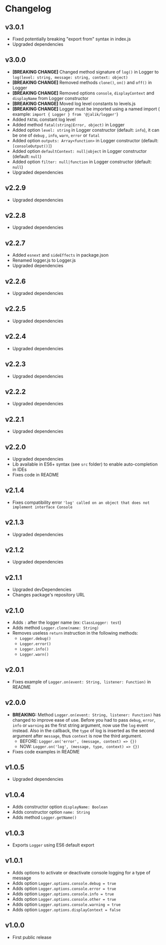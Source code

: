# Changelog

## v3.0.1

- Fixed potentially breaking "export from" syntax in index.js
- Upgraded dependencies

## v3.0.0

- **[BREAKING CHANGE]** Changed method signature of `log()` in Logger
  to `log(level: string, message: string, context: object)`
- **[BREAKING CHANGE]** Removed methods `clone()`, `on()` and `off()` in Logger
- **[BREAKING CHANGE]** Removed options `console`, `displayContext` and `displayName` from Logger
  constructor
- **[BREAKING CHANGE]** Moved log level constants to levels.js
- **[BREAKING CHANGE]** Logger must be imported using a named import (
  example: `import { Logger } from '@jalik/logger'`)
- Added `FATAL` constant log level
- Added method `fatal(string|Error, object)` in Logger
- Added option `level: string` in Logger constructor (default: `info`), it can be one of `debug`
  , `info`, `warn`, `error` or `fatal`
- Added option `outputs: Array<function>` in Logger constructor (default: `[consoleOutput()]`)
- Added option `defaultContext: null|object` in Logger constructor (default: `null`)
- Added option `filter: null|function` in Logger constructor (default: `null`)
- Upgraded dependencies

## v2.2.9

- Upgraded dependencies

## v2.2.8

- Upgraded dependencies

## v2.2.7

- Added `esnext` and `sideEffects` in package.json
- Renamed logger.js to Logger.js
- Upgraded dependencies

## v2.2.6

- Upgraded dependencies

## v2.2.5

- Upgraded dependencies

## v2.2.4

- Upgraded dependencies

## v2.2.3

- Upgraded dependencies

## v2.2.2

- Upgraded dependencies

## v2.2.1

- Upgraded dependencies

## v2.2.0

- Upgraded dependencies
- Lib available in ES6+ syntax (see `src` folder) to enable auto-completion in IDEs
- Fixes code in README

## v2.1.4

- Fixes compatibility error `'log' called on an object that does not implement interface Console`

## v2.1.3

- Upgraded dependencies

## v2.1.2

- Upgraded dependencies

## v2.1.1

- Upgraded devDependencies
- Changes package's repository URL

## v2.1.0

- Adds `:` after the logger name (ex: `ClassLogger: test`)
- Adds method `Logger.clone(name: String)`
- Removes useless `return` instruction in the following methods:
    - `Logger.debug()`
    - `Logger.error()`
    - `Logger.info()`
    - `Logger.warn()`

## v2.0.1

- Fixes example of `Logger.on(event: String, listener: Function)` in README

## v2.0.0

- **BREAKING:** Method `Logger.on(event: String, listener: Function)` has changed to improve ease of
  use. Before you had to pass
  `debug`, `error`, `info` or `warning` as the first string argument, now use the `log`
  event instead. Also in the callback, the `type` of log is inserted as the second argument
  after `message`, thus `context` is now the third argument.
    - BEFORE: `Logger.on('error', (message, context) => {})`
    - NOW: `Logger.on('log', (message, type, context) => {})`
- Fixes code examples in README

## v1.0.5

- Upgraded dependencies

## v1.0.4

- Adds constructor option `displayName: Boolean`
- Adds constructor option `name: String`
- Adds method `Logger.getName()`

## v1.0.3

- Exports `Logger` using ES6 default export

## v1.0.1

- Adds options to activate or deactivate console logging for a type of message
- Adds option `Logger.options.console.debug = true`
- Adds option `Logger.options.console.error = true`
- Adds option `Logger.options.console.info = true`
- Adds option `Logger.options.console.other = true`
- Adds option `Logger.options.console.warning = true`
- Adds option `Logger.options.displayContext = false`

## v1.0.0

- First public release
